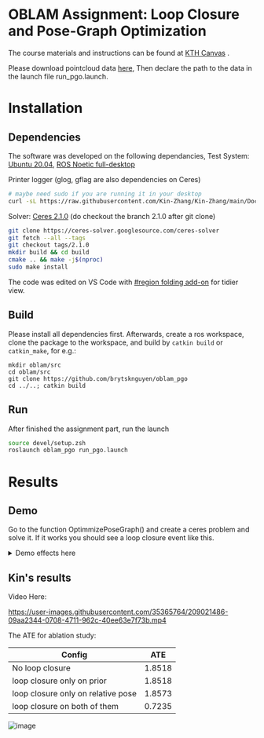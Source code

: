 # OBLAM Assignment: Loop Closure and Pose-Graph Optimization
<!-- via Continuous-time Optimization -->

The course materials and instructions can be found at [KTH Canvas](https://canvas.kth.se/courses/40649) .

Please download pointcloud data [here](https://kth-my.sharepoint.com/:f:/g/personal/tmng_ug_kth_se/ErWpfrnkfQZJvrNUnw3Y-dEB0ljN-xF-FvTl8AztgkSx6A?e=ycLF8y), Then declare the path to the data in the launch file run_pgo.launch.

# Installation

## Dependencies

The software was developed on the following dependancies, Test System: [Ubuntu 20.04](https://releases.ubuntu.com/20.04/), [ROS Noetic full-desktop](http://wiki.ros.org/noetic/Installation)

Printer logger (glog, gflag are also dependencies on Ceres)

```bash
# maybe need sudo if you are running it in your desktop
curl -sL https://raw.githubusercontent.com/Kin-Zhang/Kin-Zhang/main/Dockerfiles/setup_lib.sh | bash
```

Solver: [Ceres 2.1.0](http://ceres-solver.org/installation.html) (do checkout the branch 2.1.0 after git clone)

```bash
git clone https://ceres-solver.googlesource.com/ceres-solver
git fetch --all --tags
git checkout tags/2.1.0
mkdir build && cd build
cmake .. && make -j$(nproc)
sudo make install
```

The code was edited on VS Code with [#region folding add-on](https://marketplace.visualstudio.com/items?itemName=maptz.regionfolder) for tidier view.

## Build
Please install all dependencies first. Afterwards, create a ros workspace, clone the package to the workspace, and build by `catkin build` or `catkin_make`, for e.g.:

```
mkdir oblam/src
cd oblam/src
git clone https://github.com/brytsknguyen/oblam_pgo
cd ../..; catkin build
```
## Run

After finished the assignment part, run the launch

```bash
source devel/setup.zsh
roslaunch oblam_pgo run_pgo.launch
```



# Results
## Demo

Go to the function OptimmizePoseGraph() and create a ceres problem and solve it. If it works you should see a loop closure event like this.
<details>
  <summary>Demo effects here</summary>

<p align="center">
    <img src="docs/loop2.gif" alt="mcd ntu daytime 04" width="49%"/>
    <img src="docs/loop1.gif" alt="mcd ntu daytime 01" width="49%"/>
</p>
</details>

## Kin's results

Video Here:

https://user-images.githubusercontent.com/35365764/209021486-09aa2344-0708-4711-962c-40ee63e7f73b.mp4

The ATE for ablation study:

| Config                             | ATE    |
| ---------------------------------- | ------ |
| No loop closure                    | 1.8518 |
| loop closure only on prior         | 1.8518 |
| loop closure only on relative pose | 1.8573 |
| loop closure on both of them       | 0.7235 |

![image](https://user-images.githubusercontent.com/35365764/209019932-27f9facb-2363-4bb0-bdc2-3bb38ddd1ffd.png)
